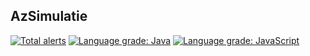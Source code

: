 AzSimulatie
-------------
[![Total alerts](https://img.shields.io/lgtm/alerts/g/AnotherFoxGuy/AzwSimulatie.svg?logo=lgtm&logoWidth=18)](https://lgtm.com/projects/g/AnotherFoxGuy/AzwSimulatie/alerts/)
[![Language grade: Java](https://img.shields.io/lgtm/grade/java/g/AnotherFoxGuy/AzwSimulatie.svg?logo=lgtm&logoWidth=18)](https://lgtm.com/projects/g/AnotherFoxGuy/AzwSimulatie/context:java)
[![Language grade: JavaScript](https://img.shields.io/lgtm/grade/javascript/g/AnotherFoxGuy/AzwSimulatie.svg?logo=lgtm&logoWidth=18)](https://lgtm.com/projects/g/AnotherFoxGuy/AzwSimulatie/context:javascript)
